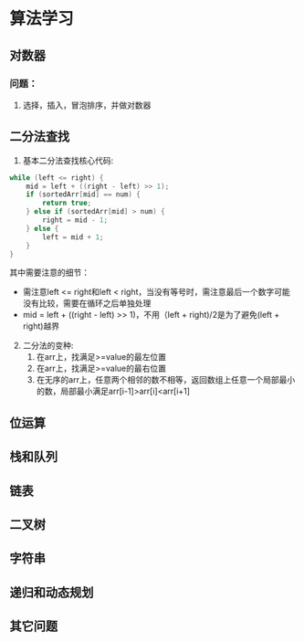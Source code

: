 # 算法学习
## 对数器
### 问题：
1. 选择，插入，冒泡排序，并做对数器

## 二分法查找
1. 基本二分法查找核心代码:
```java
while (left <= right) {
    mid = left + ((right - left) >> 1);
    if (sortedArr[mid] == num) {
        return true;
    } else if (sortedArr[mid] > num) {
        right = mid - 1;
    } else {
        left = mid + 1;
    }
}
```
其中需要注意的细节：
* 需注意left <= right和left < right，当没有等号时，需注意最后一个数字可能没有比较，需要在循环之后单独处理
* mid = left + ((right - left) >> 1)，不用（left + right)/2是为了避免(left + right)越界
2. 二分法的变种:
    1. 在arr上，找满足>=value的最左位置
    2. 在arr上，找满足>=value的最右位置
    3. 在无序的arr上，任意两个相邻的数不相等，返回数组上任意一个局部最小的数，局部最小满足arr[i-1]>arr[i]<arr[i+1]

## 位运算

## 栈和队列

## 链表

## 二叉树

## 字符串

## 递归和动态规划

## 其它问题
